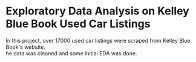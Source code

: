 # Exploratory Data Analysis on Kelley Blue Book Used Car Listings

In this project, over 17000 used car listings were scraped from Kelley Blue Book's website.  
he data was cleaned and some initial EDA was done.
